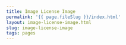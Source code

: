 ```yaml
---
title: Image License Image
permalink: '{{ page.fileSlug }}/index.html'
layout: image-license-image.html
slug: image-license-image
tags: pages
---
```



